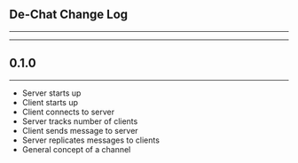 ## De-Chat Change Log

---
---

## 0.1.0

---

- Server starts up
- Client starts up
- Client connects to server
- Server tracks number of clients
- Client sends message to server
- Server replicates messages to clients
- General concept of a channel

<br />
<br />
